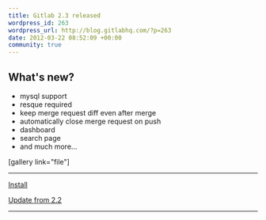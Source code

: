 ```yaml
--- 
title: Gitlab 2.3 released
wordpress_id: 263
wordpress_url: http://blog.gitlabhq.com/?p=263
date: 2012-03-22 08:52:09 +00:00
community: true
---
```

<h2>What's new?</h2>
<ul>
	<li>mysql support</li>
	<li>resque required</li>
	<li>keep merge request diff even after merge</li>
	<li>automatically close merge request on push</li>
	<li>dashboard</li>
	<li>search page</li>
        <li>and much more...</li>
</ul>

[gallery link="file"]

<hr/>

<a href="https://github.com/gitlabhq/gitlabhq/blob/stable/doc/installation.md" title="Install">Install</a>

<a href="https://github.com/gitlabhq/gitlabhq/wiki/From-2.2-to-2.3" title="Update from 2.2">Update from 2.2</a>

<hr/>
